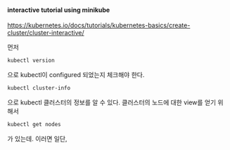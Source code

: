 
#### interactive tutorial using minikube
<https://kubernetes.io/docs/tutorials/kubernetes-basics/create-cluster/cluster-interactive/>

먼저 
```bash
kubectl version
```
으로 kubectl이 configured 되었는지 체크해야 한다. 

```bash
kubectl cluster-info
```
으로 kubectl 클러스터의 정보를 알 수 있다.
클러스터의 노드에 대한 view를 얻기 위해서
```bash
kubectl get nodes
```
가 있는데. 
이러면 일단, 
